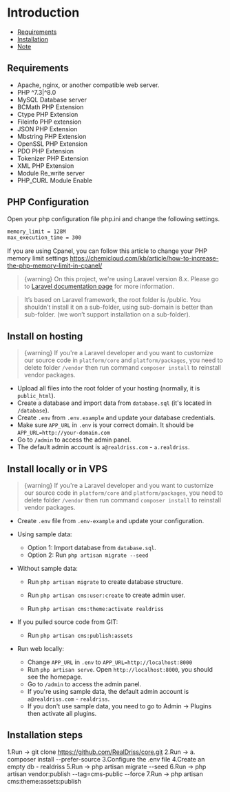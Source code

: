 # Introduction
- [Requirements](#requirements)
- [Installation](#installation)
- [Note](#note)

<a name="requirements"></a>
## Requirements

- Apache, nginx, or another compatible web server.
- PHP ^7.3|^8.0
- MySQL Database server
- BCMath PHP Extension
- Ctype PHP Extension
- Fileinfo PHP extension
- JSON PHP Extension
- Mbstring PHP Extension
- OpenSSL PHP Extension
- PDO PHP Extension
- Tokenizer PHP Extension
- XML PHP Extension
- Module Re_write server
- PHP_CURL Module Enable

## PHP Configuration
Open your php configuration file php.ini and change the following settings.
```bash
memory_limit = 128M
max_execution_time = 300
```

If you are using Cpanel, you can follow this article to change your PHP memory limit settings https://chemicloud.com/kb/article/how-to-increase-the-php-memory-limit-in-cpanel/


>  {warning} On this project, we're using Laravel version 8.x. Please go to [Laravel documentation 
page](https://laravel.com/docs) for more information.

> It’s based on Laravel framework, the root folder is /public. You shouldn’t install it on a sub-folder, using sub-domain is better than sub-folder. (we won’t support installation on a sub-folder).

<a name="installation"></a>
## Install on hosting

> {warning} If you're a Laravel developer and you want to customize our source code in `platform/core` and `platform/packages`, you need to delete folder `/vendor` then run command `composer install` to reinstall vendor packages.

- Upload all files into the root folder of your hosting (normally, it is `public_html`).
- Create a database and import data from `database.sql` (it's located in  `/database`).
- Create `.env` from `.env.example` and update your database credentials.
- Make sure `APP_URL` in `.env` is your correct domain. It should be `APP_URL=http://your-domain.com`
- Go to `/admin` to access the admin panel.
- The default admin account is `a@realdriss.com` - `a.realdriss`.

## Install locally or in VPS

> {warning} If you're a Laravel developer and you want to customize our source code in `platform/core` and `platform/packages`, you need to delete folder `/vendor` then run command `composer install` to reinstall vendor packages.

- Create `.env` file from `.env-example` and update your configuration.

- Using sample data: 
    - Option 1: Import database from `database.sql`.
    - Option 2: Run `php artisan migrate --seed`
    
- Without sample data:
    - Run `php artisan migrate` to create database structure.

    - Run `php artisan cms:user:create` to create admin user.
    
    - Run `php artisan cms:theme:activate realdriss`

- If you pulled source code from GIT:
    - Run `php artisan cms:publish:assets`

- Run web locally:
    - Change `APP_URL` in `.env` to `APP_URL=http://localhost:8000`
    - Run `php artisan serve`. Open `http://localhost:8000`, you should see the homepage.
    - Go to `/admin` to access the admin panel.
    - If you're using sample data, the default admin account is `a@realdriss.com` - `realdriss`.
    - If you don't use sample data, you need to go to Admin -> Plugins then activate all plugins.


## Installation steps

1.Run -> git clone <https://github.com/RealDriss/core.git>
2.Run -> a. composer install --prefer-source
3.Configure the .env file
4.Create an empty db - realdriss
5.Run -> php artisan migrate --seed
6.Run -> php artisan vendor:publish --tag=cms-public --force
7.Run -> php artisan cms:theme:assets:publish
